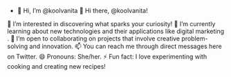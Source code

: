- 👋 Hi, I’m @koolvanita
👋 Hi there, @koolvanita!

👀 I’m interested in discovering what sparks your curiosity!
🌱 I’m currently learning about new technologies and their applications like digital marketing . 
💞️ I’m open to collaborating on projects that involve creative problem-solving and innovation.
📫 You can reach me through direct messages here on Twitter.
😄 Pronouns: She/her.
⚡ Fun fact: I love experimenting with cooking and creating new recipes!

<!---
koolvanita/koolvanita is a ✨ special ✨ repository because its `README.md` (this file) appears on your GitHub profile.
You can click the Preview link to take a look at your changes.
--->
